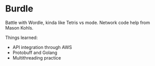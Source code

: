 # Burdle

Battle with Wordle, kinda like Tetris vs mode. 
Network code help from Mason Kohls.

Things learned:
- API integration through AWS
- Protobuff and Golang
- Multithreading practice
